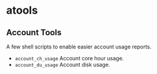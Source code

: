 # atools
## Account Tools

A few shell scripts to enable easier account usage reports.
* `account_ch_usage` Account core hour usage.
* `account_du_usage` Account disk usage.
